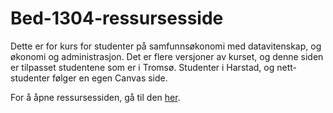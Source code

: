 # Bed-1304-ressursesside

Dette er for kurs for studenter på samfunnsøkonomi med datavitenskap, og økonomi og administrasjon. Det er flere versjoner av kurset, og denne siden er tilpasset studentene som er i Tromsø. Studenter i Harstad, og nett-studenter følger en egen Canvas side.

For å åpne ressursessiden, gå til den [her](https://danieljoha.github.io/Bed-1304-ressursside/notebooks/00/intro.html).
